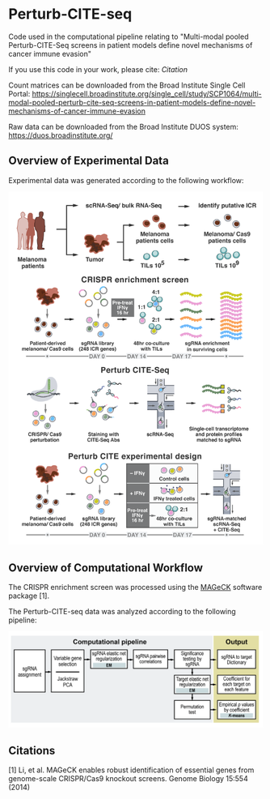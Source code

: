 # Perturb-CITE-seq

Code used in the computational pipeline relating to "Multi-modal pooled Perturb-CITE-Seq screens in patient models define novel mechanisms of cancer immune evasion"

If you use this code in your work, please cite: *Citation*

Count matrices can be downloaded from the Broad Institute Single Cell Portal: https://singlecell.broadinstitute.org/single_cell/study/SCP1064/multi-modal-pooled-perturb-cite-seq-screens-in-patient-models-define-novel-mechanisms-of-cancer-immune-evasion

Raw data can be downloaded from the Broad Institute DUOS system: https://duos.broadinstitute.org/

## Overview of Experimental Data

Experimental data was generated according to the following workflow:

![Experimental Data](https://github.com/klarman-cell-observatory/Perturb-CITE-seq/blob/main/experimental_data.png)

## Overview of Computational Workflow

The CRISPR enrichment screen was processed using the [MAGeCK](https://sourceforge.net/p/mageck/wiki/Home/) software package [1].

The Perturb-CITE-seq data was analyzed according to the following pipeline:

![Computational Pipeline](https://github.com/klarman-cell-observatory/Perturb-CITE-seq/blob/main/computational_pipeline.png)

## Citations

[1] Li, et al. MAGeCK enables robust identification of essential genes from genome-scale CRISPR/Cas9 knockout screens. Genome Biology 15:554 (2014)
